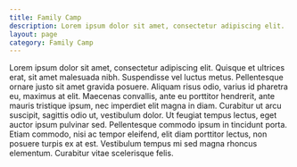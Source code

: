 ```yaml
---
title: Family Camp
description: Lorem ipsum dolor sit amet, consectetur adipiscing elit.
layout: page
category: Family Camp
---
```


Lorem ipsum dolor sit amet, consectetur adipiscing elit. Quisque et ultrices erat, sit amet malesuada nibh. Suspendisse vel luctus metus. Pellentesque ornare justo sit amet gravida posuere. Aliquam risus odio, varius id pharetra eu, maximus at elit. Maecenas convallis, ante eu porttitor hendrerit, ante mauris tristique ipsum, nec imperdiet elit magna in diam. Curabitur ut arcu suscipit, sagittis odio ut, vestibulum dolor. Ut feugiat tempus lectus, eget auctor ipsum pulvinar sed. Pellentesque commodo ipsum in tincidunt porta. Etiam commodo, nisi ac tempor eleifend, elit diam porttitor lectus, non posuere turpis ex at est. Vestibulum tempus mi sed magna rhoncus elementum. Curabitur vitae scelerisque felis.